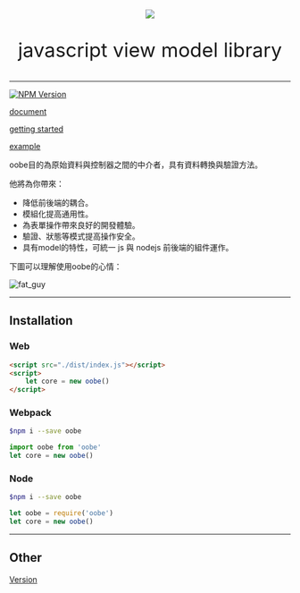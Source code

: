 <br>

<p align="center"><img src="https://softchef.github.io/oobe/assets/logo.png"></p>

<p align="center" style="font-size:2.5em">javascript view model library</p>

---

[![NPM Version][npm-image]][npm-url]

[document](https://softchef.github.io/oobe/docs/)

[getting started](https://softchef.github.io/oobe/started/)

[example](https://softchef.github.io/oobe/example/)

oobe目的為原始資料與控制器之間的中介者，具有資料轉換與驗證方法。

他將為你帶來：

* 降低前後端的耦合。
* 模組化提高通用性。
* 為表單操作帶來良好的開發體驗。
* 驗證、狀態等模式提高操作安全。
* 具有model的特性，可統一 js 與 nodejs 前後端的組件運作。

下圖可以理解使用oobe的心情：

![fat_guy](https://softchef.github.io/oobe/assets/happy_fat_guy.gif)

---

## Installation

### Web

```html
<script src="./dist/index.js"></script>
<script>
    let core = new oobe()
</script>
```

### Webpack

```bash
$npm i --save oobe
```

```js
import oobe from 'oobe'
let core = new oobe()
```

### Node
```bash
$npm i --save oobe
```

```js
let oobe = require('oobe')
let core = new oobe()
```

---

## Other

[Version](https://softchef.github.io/oobe/version)

[npm-image]: https://img.shields.io/npm/v/oobe.svg
[npm-url]: https://npmjs.org/package/oobe
